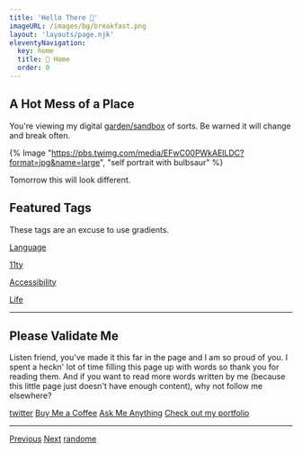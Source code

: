 ```yaml
---
title: 'Hello There 👋'
imageURL: /images/bg/breakfast.png
layout: 'layouts/page.njk'
eleventyNavigation:
  key: home
  title: 🐀 Home
  order: 0
---
```


## A Hot Mess of a Place

You're viewing my digital [garden/sandbox](https://maggieappleton.com/garden-history) of sorts. Be warned it will change and break often.

{% Image "https://pbs.twimg.com/media/EFwC00PWkAElLDC?format=jpg&name=large", "self portrait with bulbsaur" %}

Tomorrow this will look different.

## Featured Tags

These tags are an excuse to use gradients.

<div class="grid grid-cols-1 gap-6 md:grid-cols-2">
  <a class="border-none" href="/tag/languages/">
  <div class="hover:bg-purple-600 bg-purple-300 rounded-lg transition-shadow hover:shadow-2xl text-center p-8 text-4xl"><p>Language</p></div>
  </a>

   <a class="border-hidden" href="/tag/11ty/">
  <div class="hover:bg-purple-600 bg-purple-300 rounded-lg transition-shadow hover:shadow-2xl text-center p-8 text-4xl"><p>11ty</p></div>
  </a>

   <a class="border-none" href="/tag/accessibility/">
  <div class="hover:bg-purple-600 bg-purple-300 rounded-lg transition-shadow hover:shadow-2xl text-center p-8 text-4xl"><p>Accessibility</p></div>
  </a>

   <a class="border-none" href="/tag/life/">
  <div class="hover:bg-purple-600 bg-purple-300 rounded-lg transition-shadow hover:shadow-2xl text-center p-8 text-4xl"><p>Life</p></div>
  </a>
</div>

________________

## Please Validate Me

Listen friend, you've made it this far in the page and I am so proud of you. I spent a heckn' lot of time filling this page up with words so thank you for reading them. And if you want to read more words written by me (because this little page just doesn't have enough content), why not follow me elsewhere?

[twitter](https://twitter.com/smolcodes) [Buy Me a Coffee](https://ko-fi.com/softthemes) [Ask Me Anything](https://rep.ly/smolcodes) [Check out my portfolio](https://smolcodes.netlify.app/) 
___________

[Previous](https://dg-webring.netlify.app/prev) [Next](https://dg-webring.netlify.app/next) [randome](https://dg-webring.netlify.app/random)
